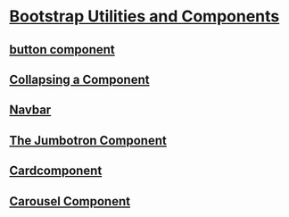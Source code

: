 # [Bootstrap Utilities and Components]()
## [button component](https://getbootstrap.com/docs/4.2/components/buttons/#examples)
## [Collapsing a Component](https://getbootstrap.com/docs/4.2/components/collapse/)
## [Navbar](https://getbootstrap.com/docs/4.2/components/navbar/#supported-content)
## [The Jumbotron Component](https://getbootstrap.com/docs/4.2/components/jumbotron)
## [Cardcomponent](https://getbootstrap.com/docs/4.2/components/card/#example)
## [Carousel Component]()
